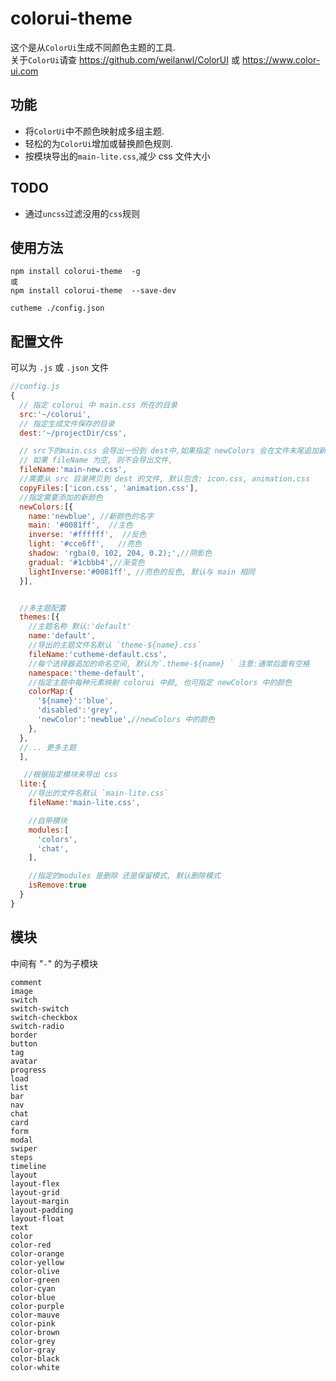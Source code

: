 # colorui-theme

这个是从`ColorUi`生成不同颜色主题的工具.  
关于`ColorUi`请查 <https://github.com/weilanwl/ColorUI> 或 <https://www.color-ui.com>

## 功能

- 将`ColorUi`中不颜色映射成多组主题.
- 轻松的为`ColorUi`增加或替换颜色规则.
- 按模块导出的`main-lite.css`,减少 css 文件大小

## TODO

- 通过`uncss`过滤没用的`css`规则

## 使用方法

```
npm install colorui-theme  -g
或
npm install colorui-theme  --save-dev

cutheme ./config.json
```

## 配置文件

可以为 `.js` 或 `.json` 文件

```js
//config.js
{
  // 指定 colorui 中 main.css 所在的目录
  src:'~/colorui',
  // 指定生成文件保存的目录
  dest:'~/projectDir/css',

  // src下的main.css 会导出一份到 dest中,如果指定 newColors 会在文件末尾追加新的颜色规则
  // 如果 fileName 为空, 则不会导出文件,
  fileName:'main-new.css',
  //需要从 src 目录拷贝到 dest 的文件, 默认包含: icon.css, animation.css
  copyFiles:['icon.css', 'animation.css'],
  //指定需要添加的新颜色
  newColors:[{
    name:'newblue', //新颜色的名字
    main: '#0081ff',  //主色
    inverse: '#ffffff',  //反色
    light: '#cce6ff',   //亮色
    shadow: 'rgba(0, 102, 204, 0.2);',//阴影色
    gradual: '#1cbbb4',//渐变色
    lightInverse:'#0081ff', //亮色的反色, 默认与 main 相同
  }],


  //多主题配置
  themes:[{
    //主题名称 默认:'default'
    name:'default',
    //导出的主题文件名默认 `theme-${name}.css`
    fileName:'cutheme-default.css',
    //每个选择器追加的命名空间, 默认为`.theme-${name} ` 注意:通常后面有空格
    namespace:'theme-default',
    //指定主题中每种元素映射 colorui 中颜, 也可指定 newColors 中的颜色
    colorMap:{
      '${name}':'blue',
      'disabled':'grey',
      'newColor':'newblue',//newColors 中的颜色
    },
  },
  //... 更多主题
  ],

   //根据指定模块来导出 css
  lite:{
    //导出的文件名默认 `main-lite.css`
    fileName:'main-lite.css',

    //自带模块
    modules:[
      'colors',
      'chat',
    ],

    //指定的modules 是删除 还是保留模式, 默认删除模式
    isRemove:true
  }
}
```

## 模块

中间有 "`-`" 的为子模块

```
comment
image
switch
switch-switch
switch-checkbox
switch-radio
border
button
tag
avatar
progress
load
list
bar
nav
chat
card
form
modal
swiper
steps
timeline
layout
layout-flex
layout-grid
layout-margin
layout-padding
layout-float
text
color
color-red
color-orange
color-yellow
color-olive
color-green
color-cyan
color-blue
color-purple
color-mauve
color-pink
color-brown
color-grey
color-gray
color-black
color-white
```

